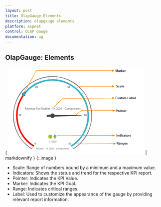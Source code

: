 ```yaml
---
layout: post
title: OlapGauge-Elements
description: olapgauge elements
platform: aspnet
control: OLAP Gauge
documentation: ug
---
```


## OlapGauge: Elements

{ ![](OlapGauge-Elements_images/OlapGauge-Elements_img1.png) | markdownify }
{:.image }


* Scale: Range of numbers bound by a minimum and a maximum value.
* Indicators: Shows the status and trend for the respective KPI report.
* Pointer: Indicates the KPI Value.
* Marker: Indicates the KPI Goal.
* Range: Indicates critical ranges.
* Label: Used to customize the appearance of the gauge by providing relevant report information.
